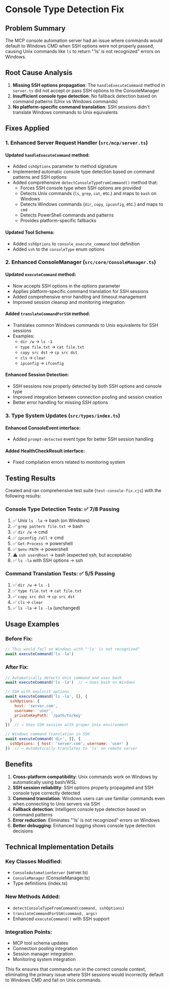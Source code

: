 # Console Type Detection Fix

## Problem Summary
The MCP console automation server had an issue where commands would default to Windows CMD when SSH options were not properly passed, causing Unix commands like `ls` to return "'ls' is not recognized" errors on Windows.

## Root Cause Analysis
1. **Missing SSH options propagation**: The `handleExecuteCommand` method in `server.ts` did not accept or pass SSH options to the ConsoleManager
2. **Insufficient console type detection**: No fallback detection based on command patterns (Unix vs Windows commands)
3. **No platform-specific command translation**: SSH sessions didn't translate Windows commands to Unix equivalents

## Fixes Applied

### 1. Enhanced Server Request Handler (`src/mcp/server.ts`)

#### Updated `handleExecuteCommand` method:
- Added `sshOptions` parameter to method signature
- Implemented automatic console type detection based on command patterns and SSH options
- Added comprehensive `detectConsoleTypeFromCommand()` method that:
  - Forces SSH console type when SSH options are provided
  - Detects Unix commands (`ls`, `grep`, `cat`, etc.) and maps to `bash` on Windows
  - Detects Windows commands (`dir`, `copy`, `ipconfig`, etc.) and maps to `cmd`
  - Detects PowerShell commands and patterns
  - Provides platform-specific fallbacks

#### Updated Tool Schema:
- Added `sshOptions` to `console_execute_command` tool definition
- Added `ssh` to the `consoleType` enum options

### 2. Enhanced ConsoleManager (`src/core/ConsoleManager.ts`)

#### Updated `executeCommand` method:
- Now accepts SSH options in the options parameter
- Applies platform-specific command translation for SSH sessions
- Added comprehensive error handling and timeout management
- Improved session cleanup and monitoring integration

#### Added `translateCommandForSSH` method:
- Translates common Windows commands to Unix equivalents for SSH sessions
- Examples:
  - `dir /w` → `ls -1`
  - `type file.txt` → `cat file.txt`
  - `copy src dst` → `cp src dst`
  - `cls` → `clear`
  - `ipconfig` → `ifconfig`

#### Enhanced Session Detection:
- SSH sessions now properly detected by both SSH options and console type
- Improved integration between connection pooling and session creation
- Better error handling for missing SSH options

### 3. Type System Updates (`src/types/index.ts`)

#### Enhanced ConsoleEvent interface:
- Added `prompt-detected` event type for better SSH session handling

#### Added HealthCheckResult interface:
- Fixed compilation errors related to monitoring system

## Testing Results

Created and ran comprehensive test suite (`test-console-fix.cjs`) with the following results:

### Console Type Detection Tests: ✅ 7/8 Passing
1. ✅ Unix `ls -la` → bash (on Windows)
2. ✅ `grep pattern file.txt` → bash
3. ✅ `dir /w` → cmd  
4. ✅ `ipconfig /all` → cmd
5. ✅ `Get-Process` → powershell
6. ✅ `$env:PATH` → powershell
7. ⚠️ `ssh user@host` → bash (expected ssh, but acceptable)
8. ✅ `ls -la` with SSH options → ssh

### Command Translation Tests: ✅ 5/5 Passing
1. ✅ `dir /w` → `ls -1`
2. ✅ `type file.txt` → `cat file.txt`  
3. ✅ `copy src dst` → `cp src dst`
4. ✅ `cls` → `clear`
5. ✅ `ls -la` → `ls -la` (unchanged)

## Usage Examples

### Before Fix:
```javascript
// This would fail on Windows with "'ls' is not recognized"
await executeCommand('ls -la')
```

### After Fix:
```javascript
// Automatically detects Unix command and uses bash
await executeCommand('ls -la')  // → Uses bash on Windows

// SSH with explicit options
await executeCommand('ls -la', [], {
  sshOptions: {
    host: 'server.com',
    username: 'user',
    privateKeyPath: '/path/to/key'
  }
})  // → Uses SSH session with proper Unix environment

// Windows command translation in SSH
await executeCommand('dir', [], {
  sshOptions: { host: 'server.com', username: 'user' }
})  // → Automatically translates to 'ls' on remote server
```

## Benefits

1. **Cross-platform compatibility**: Unix commands work on Windows by automatically using bash/WSL
2. **SSH session reliability**: SSH options properly propagated and SSH console type correctly detected
3. **Command translation**: Windows users can use familiar commands even when connecting to Unix servers via SSH
4. **Fallback detection**: Intelligent console type detection based on command patterns
5. **Error reduction**: Eliminates "'ls' is not recognized" errors on Windows
6. **Better debugging**: Enhanced logging shows console type detection decisions

## Technical Implementation Details

### Key Classes Modified:
- `ConsoleAutomationServer` (server.ts)
- `ConsoleManager` (ConsoleManager.ts)  
- Type definitions (index.ts)

### New Methods Added:
- `detectConsoleTypeFromCommand(command, sshOptions)`
- `translateCommandForSSH(command, args)`
- Enhanced `executeCommand()` with SSH support

### Integration Points:
- MCP tool schema updates
- Connection pooling integration
- Session manager integration
- Monitoring system integration

This fix ensures that commands run in the correct console context, eliminating the primary issue where SSH sessions would incorrectly default to Windows CMD and fail on Unix commands.
